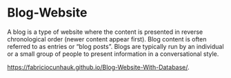 # Blog-Website

A blog is a type of website where the content is presented in reverse chronological order (newer content appear first). Blog content is often referred to as entries or “blog posts”. Blogs are typically run by an individual or a small group of people to present information in a conversational style.

 https://fabriciocunhauk.github.io/Blog-Website-With-Database/.
